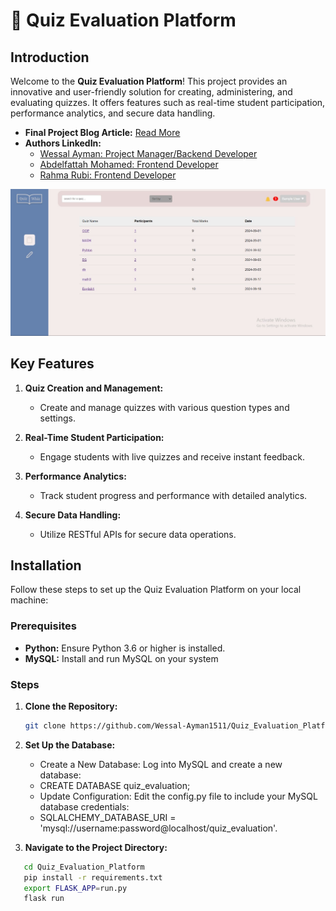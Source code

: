# 🚀 Quiz Evaluation Platform

## Introduction

Welcome to the **Quiz Evaluation Platform**! This project provides an innovative and user-friendly solution for creating, administering, and evaluating quizzes. It offers features such as real-time student participation, performance analytics, and secure data handling.

- **Final Project Blog Article:** [Read More](https://www.linkedin.com/feed/update/urn:li:activity:7242197599754088450/)
- **Authors LinkedIn:** 
  - [Wessal Ayman: Project Manager/Backend Developer](linkedin.com/in/wessal-ayman-43ab19254)
  - [Abdelfattah Mohamed: Frontend Developer](https://www.linkedin.com/in/abd-el-fattah-mohammed-7215a7212?utm_source=share&utm_campaign=share_via&utm_content=profile&utm_medium=android_app)
  - [Rahma Rubi: Frontend Developer](https://www.linkedin.com/in/rahma-rubi-45663b259?lipi=urn%3Ali%3Apage%3Ad_flagship3_profile_view_base_contact_details%3BivS5wh3XQTGxY9lhLVdGIA%3D%3D)

![Quiz Evaluation Platform Screenshot](./Pages/Assets/TeacherDashboard.jpg)

## Key Features

1. **Quiz Creation and Management:**
   - Create and manage quizzes with various question types and settings.

2. **Real-Time Student Participation:**
   - Engage students with live quizzes and receive instant feedback.

3. **Performance Analytics:**
   - Track student progress and performance with detailed analytics.

4. **Secure Data Handling:**
   - Utilize RESTful APIs for secure data operations.

## Installation

Follow these steps to set up the Quiz Evaluation Platform on your local machine:

### Prerequisites

- **Python:** Ensure Python 3.6 or higher is installed.
- **MySQL:** Install and run MySQL on your system


### Steps


1. **Clone the Repository:**
   ```bash
   git clone https://github.com/Wessal-Ayman1511/Quiz_Evaluation_Platform.git
2. **Set Up the Database:**
    - Create a New Database: Log into MySQL and create a new database:
    - CREATE DATABASE quiz_evaluation;
    - Update Configuration: Edit the config.py file to include your MySQL database credentials:
    - SQLALCHEMY_DATABASE_URI = 'mysql://username:password@localhost/quiz_evaluation'.

3. **Navigate to the Project Directory:**
```bash
   cd Quiz_Evaluation_Platform
   pip install -r requirements.txt
   export FLASK_APP=run.py
   flask run
